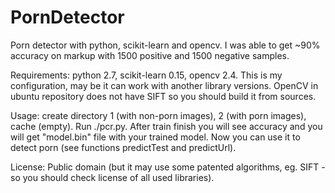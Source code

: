 # PornDetector
Porn detector with python, scikit-learn and opencv. I was able to get ~90% accuracy on markup with 1500 positive and 1500 negative samples.

Requirements: python 2.7, scikit-learn 0.15, opencv 2.4. This is my configuration, may be it can work with another library versions. OpenCV in ubuntu repository does not have SIFT so you should build it from sources.

Usage: create directory 1 (with non-porn images), 2 (with porn images), cache (empty). Run ./pcr.py. After train finish you will see accuracy and you will get "model.bin" file with your trained model. Now you can use it to detect porn (see functions predictTest and predictUrl).

License: Public domain (but it may use some patented algorithms, eg. SIFT - so you should check license of all used libraries).
